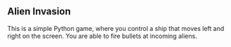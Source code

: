 ## Alien Invasion

This is a simple Python game, where you control a ship that moves left and right on the screen. You are able to fire bullets at incoming aliens.